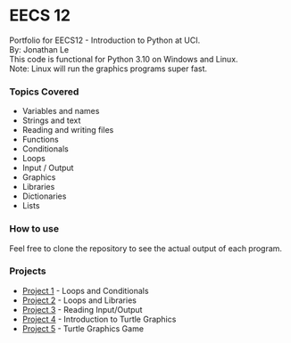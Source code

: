 # EECS 12
Portfolio for EECS12 - Introduction to Python at UCI.
<br />
By: Jonathan Le
<br />
This code is functional for Python 3.10 on Windows and Linux. 
<br />
Note: Linux will run the graphics programs super fast.

### Topics Covered
- Variables and names
- Strings and text
- Reading and writing files
- Functions
- Conditionals
- Loops
- Input / Output
- Graphics
- Libraries
- Dictionaries
- Lists

### How to use
Feel free to clone the repository to see the actual output of each program.

### Projects
- [Project 1](./project1/) - Loops and Conditionals
- [Project 2](./project2/) - Loops and Libraries
- [Project 3](./project3/) - Reading Input/Output
- [Project 4](./project4/) - Introduction to Turtle Graphics
- [Project 5](./project5/) - Turtle Graphics Game